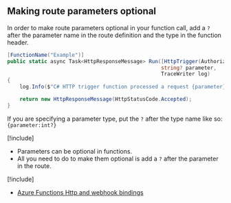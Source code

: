 ## Making route parameters optional

In order to make route parameters optional in your function call, add a `?` after the parameter name in the route definition and the type in the function header.

```csharp
[FunctionName("Example")]
public static async Task<HttpResponseMessage> Run([HttpTrigger(AuthorizationLevel.Anonymous, "GET", Route="Example/{parameter?}")]HttpRequestMessage req,
                                                  string? parameter,
                                                  TraceWriter log)
{
    log.Info($"C# HTTP trigger function processed a request {parameter}");

    return new HttpResponseMessage(HttpStatusCode.Accepted);
}
```

If you are specifying a parameter type, put the `?` after the type name like so: `{parameter:int?}`

[!include[](../includes/takeaways-heading.md)]

 - Parameters can be optional in functions.
 - All you need to do to make them optional is add a `?` after the parameter in the route.

[!include[](../includes/read-more-heading.md)]

 - [Azure Functions Http and webhook bindings](https://docs.microsoft.com/azure/azure-functions/functions-bindings-http-webhook)